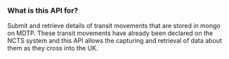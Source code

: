 ### What is this API for?
Submit and retrieve details of transit movements that are stored in mongo on MDTP. These transit movements have already been declared on the NCTS system and this API allows the capturing and retrieval of data about them as they cross into the UK.